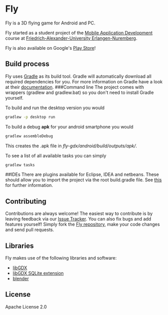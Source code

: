 Fly
=========
Fly is a 3D flying game for Android and PC.

Fly started as a student project of the [Mobile Application Development](http://mad.cs.fau.de/) course at [Friedrich-Alexander-University Erlangen-Nuremberg](http://fau.eu).

Fly is also available on Google's [Play Store](https://play.google.com/store/apps/details?id=de.fau.cs.mad.fly.android)!

Build process
---
Fly uses [Gradle](http://www.gradle.org/) as its build tool. Gradle will automatically download all required dependencies for you. For more information on Gradle have a look at their [documentation](http://www.gradle.org/documentation).
###Command line
The project comes with wrappers (gradlew and gradlew.bat) so you don't need to install Gradle yourself.

To build and run the desktop version you would
```sh
gradlew -p desktop run
```

To build a debug **apk** for your android smartphone you would
```sh
gradlew assembleDebug
```
This creates the .apk file in _fly-gdx/android/build/outputs/apk/_.

To see a list of all available tasks you can simply
```sh
gradlew tasks
```
##IDEs
There are plugins available for Eclipse, IDEA and netbeans. These should allow you to import the project via the root build.gradle file. See [this](http://www.gradle.org/tooling) for further information.

Contributing
---

Contributions are always welcome! The easiest way to contribute is by leaving feedback via our [Issue Tracker](https://github.com/FAU-Inf2/fly-gdx/issues). You can also fix bugs and add features yourself! Simply fork the [Fly repository](https://github.com/FAU-Inf2/fly-gdx/), make your code changes and send pull requests.

Libraries
---
Fly makes use of the following libraries and software:
* [libGDX](http://libgdx.badlogicgames.com)
* [libGDX SQLite extension](https://github.com/mrafayaleem/gdx-sqlite)
* [blender](http://www.blender.org)

License
---
Apache License 2.0
